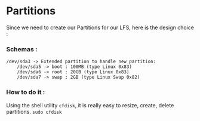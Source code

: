 # Partitions

Since we need to create our Partitions for our LFS, here is the design choice :

### Schemas :

```
/dev/sda3 -> Extended partition to handle new partition:  
	/dev/sda5 -> boot : 100MB (type Linux 0x83)  
	/dev/sda6 -> root : 20GB (type Linux 0x83)  
	/dev/sda7 -> swap : 2GB (type Linux Swap 0x82)  
```

### How to do it :
 Using the shell utility `cfdisk`, it is really easy to resize, create, delete partitions.
 `sudo cfdisk`
